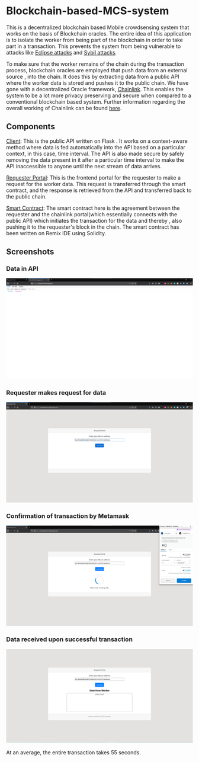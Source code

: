 # Blockchain-based-MCS-system

This is a decentralized blockchain based Mobile crowdsensing system that works on the basis of Blockchain oracles. The entire idea of this application is to isolate the worker from being part of the blockchain in order to take part in a transaction. This prevents the system from being vulnerable to attacks like [Eclipse attacks](https://academy.binance.com/en/articles/what-is-an-eclipse-attack) and [Sybil attacks](https://academy.binance.com/en/articles/sybil-attacks-explained).

To make sure that the worker remains of the chain during the transaction process, blockchain oracles are employed that push data from an external source , into the chain. It does this by extracting data from a public API where the worker data is stored and pushes it to the public chain. We have gone with a decentralized Oracle framework, [Chainlink](https://chain.link). This enables the system to be a lot more privacy preserving and secure when compared to a conventional blockchain based system. Further information regarding the overall working of Chainlink can be found [here](https://www.gemini.com/cryptopedia/what-is-chainlink-and-how-does-it-work).

## Components

<ins>Client</ins>: This is the public API written on Flask . It works on a context-aware method where data is fed automatically into the API based on a particular context, in this case, time interval. The API is also made secure by safely removing the data present in it after a particular time interval to make the API inaccessible to anyone until the next stream of data arrives.

<ins>Requester Portal</ins>: This is the frontend portal for the requester to make a request for the worker data. This request is transferred through the smart contract, and the response is retrieved from the API and transferred back to the public chain.

<ins>Smart Contract</ins>: The smart contract here is the agreement between the requester and the chainlink portal(which essentially connects with the public API) which initiates the transaction for the data and thereby , also pushing it to the requester's block in the chain. The smart contract has been written on Remix IDE using Solidity.

## Screenshots

### Data in API
![Screenshot](Screenshots/api.png)

### Requester makes request for data
![Screenshot](Screenshots/req1.png)

### Confirmation of transaction by Metamask
![Screenshot](Screenshots/req2.png)

### Data received upon successful transaction
![Screenshot](Screenshots/req3.png)

At an average, the entire transaction takes 55 seconds.

